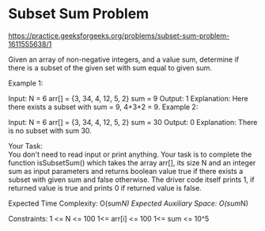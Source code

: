 # Subset Sum Problem


https://practice.geeksforgeeks.org/problems/subset-sum-problem-1611555638/1

Given an array of non-negative integers, and a value sum, determine if there is a subset of the given set with sum equal to given sum. 


Example 1:

Input:
N = 6
arr[] = {3, 34, 4, 12, 5, 2}
sum = 9
Output: 1 
Explanation: Here there exists a subset with
sum = 9, 4+3+2 = 9.
Example 2:

Input:
N = 6
arr[] = {3, 34, 4, 12, 5, 2}
sum = 30
Output: 0 
Explanation: There is no subset with sum 30.

Your Task:  
You don't need to read input or print anything. Your task is to complete the function isSubsetSum() which takes the array arr[], its size N and an integer sum as input parameters and returns boolean value true if there exists a subset with given sum and false otherwise.
The driver code itself prints 1, if returned value is true and prints 0 if returned value is false.
 

Expected Time Complexity: O(sum*N)
Expected Auxiliary Space: O(sum*N)
 

Constraints:
1 <= N <= 100
1<= arr[i] <= 100
1<= sum <= 10^5
